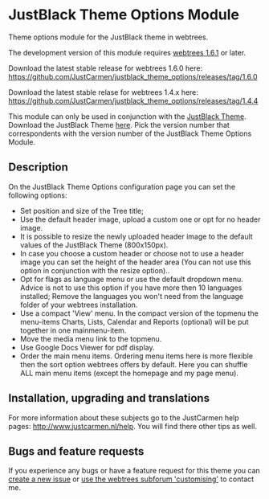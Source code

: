 JustBlack Theme Options Module
==============================

Theme options module for the JustBlack theme in webtrees.

The development version of this module requires [webtrees 1.6.1](https://github.com/fisharebest/webtrees) or later.

Download the latest stable release for webtrees 1.6.0 here: https://github.com/JustCarmen/justblack_theme_options/releases/tag/1.6.0

Download the latest stable relase for webtrees 1.4.x here: https://github.com/JustCarmen/justblack_theme_options/releases/tag/1.4.4

This module can only be used in conjunction with the [JustBlack Theme](https://github.com/JustCarmen/justblack).
Download the JustBlack Theme [here](https://github.com/JustCarmen/justblack/releases). Pick the version number that correspondents with the version number of the JustBlack Theme Options Module.

Description
-----------
On the JustBlack Theme Options configuration page you can set the following options:
* Set position and size of the Tree title;
* Use the default header image, upload a custom one or opt for no header image.
* It is possible to resize the newly uploaded header image to the default values of the JustBlack Theme (800x150px).
* In case you choose a custom header or choose not to use a header image you can set the height of the header area (You can not use this option in conjunction with the resize option)..
* Opt for flags as language menu or use the default dropdown menu. Advice is not to use this option if you have more then 10 languages installed; Remove the languages you won't need from the language folder of your webtrees installation.
* Use a compact 'View' menu. In the compact version of the topmenu the menu-items Charts, Lists, Calendar and Reports (optional) will be put together in one mainmenu-item.
* Move the media menu link to the topmenu.
* Use Google Docs Viewer for pdf display.
* Order the main menu items. Ordering menu items here is more flexible then the sort option webtrees offers by default. Here you can shuffle ALL main menu items (except the homepage and my page menu). 

Installation, upgrading and translations
----------------------------------------
For more information about these subjects go to the JustCarmen help pages: http://www.justcarmen.nl/help. You will find there other tips as well.

Bugs and feature requests
-------------------------
If you experience any bugs or have a feature request for this theme you can [create a new issue](https://github.com/JustCarmen/justblack_theme_options/issues?state=open) or [use the webtrees subforum 'customising'](http://www.webtrees.net/index.php/en/forum/4-customising) to contact me.
